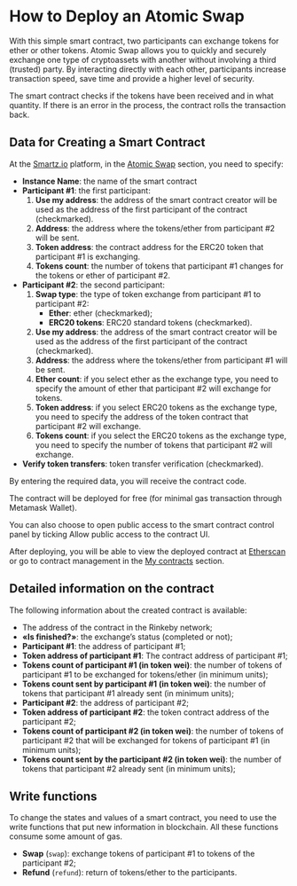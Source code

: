 # How to Deploy an Atomic Swap

With this simple smart contract, two participants can exchange tokens for ether or other tokens. Atomic Swap allows you to quickly and securely exchange one type of cryptoassets with another without involving a third (trusted) party. By interacting directly with each other, participants increase transaction speed, save time and provide a higher level of security.

The smart contract checks if the tokens have been received and in what quantity. If there is an error in the process, the contract rolls the transaction back. 

## Data for Creating a Smart Contract

At the [Smartz.io](https://platform.smartz.io/) platform, in the [Atomic Swap](https://platform.smartz.io/deploy/5ac50d4e34d83a000d115517) section, you need to specify:

* **Instance Name**: the name of the smart contract
* **Participant #1**: the first participant:
    1. **Use my address**: the address of the smart contract creator will be used as the address of the first participant of the contract (checkmarked).
    2. **Address**: the address where the tokens/ether from participant #2 will be sent.
    3. **Token address**: the contract address for the ERC20 token that participant #1 is exchanging.
    4. **Tokens count**: the number of tokens that participant #1 changes for the tokens or ether of participant #2.
* **Participant #2**: the second participant:
    1. **Swap type**: the type of token exchange from participant #1 to participant #2:
        - **Ether**: ether (checkmarked);
        - **ERC20 tokens**: ERC20 standard tokens (checkmarked).
    2. **Use my address**: the address of the smart contract creator will be used as the address of the first participant of the contract (checkmarked). 
    3. **Address**: the address where the tokens/ether from participant #1 will be sent.
    4. **Ether count**: if you select ether as the exchange type, you need to specify the amount of ether that participant #2 will exchange for tokens.
    5. **Token address**: if you select ERC20 tokens as the exchange type, you need to specify the address of the token contract that participant #2 will exchange.
    6. **Tokens count**: if you select the ERC20 tokens as the exchange type, you need to specify the number of tokens that participant #2 will exchange.
* **Verify token transfers**: token transfer verification (checkmarked).

By entering the required data, you will receive the contract code.

The contract will be deployed for free (for minimal gas transaction through Metamask Wallet).

You can also choose to open public access to the smart contract control panel by ticking Allow public access to the contract UI.

After deploying, you will be able to view the deployed contract at [Etherscan](https://etherscan.io/) or go to contract management in the [My contracts](https://platform.smartz.io/dashboard) section.

## Detailed information on the contract 

The following information about the created contract is available:

* The address of the contract in the Rinkeby network;
* **«Is finished?»**: the exchange’s status (completed or not);
* **Participant #1**: the address of participant #1;
* **Token address of participant #1**: The contract address of participant #1;
* **Tokens count of participant #1 (in token wei)**: the number of tokens of participant #1 to be exchanged for tokens/ether (in minimum units);
* **Tokens count sent by participant #1 (in token wei)**: the number of tokens that participant #1 already sent (in minimum units);
* **Participant #2**: the address of participant #2;
* **Token address of participant #2**: the token contract address of the participant #2;
* **Tokens count of participant #2 (in token wei)**: the number of tokens of participant #2 that will be exchanged for tokens of participant #1 (in minimum units);
* **Tokens count sent by the participant #2 (in token wei)**: the number of tokens that participant #2 already sent (in minimum units);

## Write functions

To change the states and values of a smart contract, you need to use the write functions that put new information in blockchain. All these functions consume some amount of gas. 

* **Swap** (`swap`): exchange tokens of participant #1 to tokens of the participant #2;
* **Refund** (`refund`): return of tokens/ether to the participants. 
